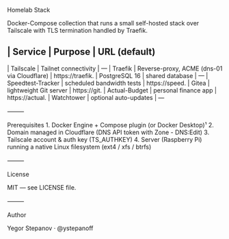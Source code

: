 Homelab Stack

Docker-Compose collection that runs a small self-hosted stack over Tailscale with TLS termination handled by Traefik.

| Service | Purpose | URL (default)
-----------------------------------
| Tailscale	| Tailnet connectivity | —
| Traefik | Reverse-proxy, ACME (dns-01 via Cloudflare)	| https://traefik.<DOMAIN>
| PostgreSQL 16	| shared database | —
| Speedtest-Tracker | scheduled bandwidth tests | https://speed.<DOMAIN>
| Gitea	| lightweight Git server | https://git.<DOMAIN>
| Actual-Budget | personal finance app | https://actual.<DOMAIN>
| Watchtower | optional auto-updates | —

⸻

Prerequisites
	1.	Docker Engine + Compose plugin (or Docker Desktop)¹
	2.	Domain managed in Cloudflare (DNS API token with Zone - DNS:Edit)
	3.	Tailscale account & auth key (TS_AUTHKEY)
	4.	Server (Raspberry Pi) running a native Linux filesystem (ext4 / xfs / btrfs)

⸻

License

MIT — see LICENSE file.

⸻

Author

Yegor Stepanov · @ystepanoff